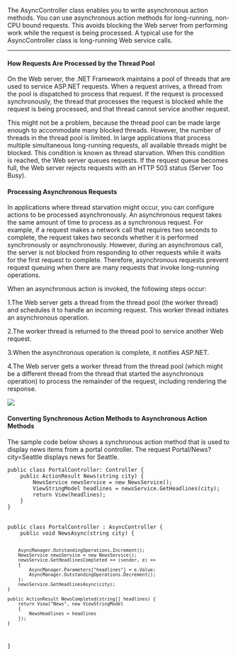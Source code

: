 
The AsyncController class enables you to write asynchronous action methods.
You can use asynchronous action methods for long-running, non-CPU bound requests. 
This avoids blocking the Web server from performing work while the request is being processed. 
A typical use for the AsyncController class is long-running Web service calls.

<hr />
<h4>How Requests Are Processed by the Thread Pool</h4>
On the Web server, the .NET Framework maintains a pool of threads that are used to service ASP.NET requests. 
When a request arrives, a thread from the pool is dispatched to process that request. 
If the request is processed synchronously, the thread that processes the request is blocked while the request is being processed, 
and that thread cannot service another request.

This might not be a problem, because the thread pool can be made large enough to accommodate many blocked threads. 
However, the number of threads in the thread pool is limited. 
In large applications that process multiple simultaneous long-running requests, all available threads might be blocked. 
This condition is known as thread starvation. When this condition is reached, the Web server queues requests. 
If the request queue becomes full, the Web server rejects requests with an HTTP 503 status (Server Too Busy).

<h4>Processing Asynchronous Requests</h4>
In applications where thread starvation might occur, you can configure actions to be processed asynchronously. 
An asynchronous request takes the same amount of time to process as a synchronous request. 
For example, if a request makes a network call that requires two seconds to complete, 
the request takes two seconds whether it is performed synchronously or asynchronously.
However, during an asynchronous call, the server is not blocked from responding to other requests while it waits for the first request to complete. 
Therefore, asynchronous requests prevent request queuing when there are many requests that invoke long-running operations.

When an asynchronous action is invoked, the following steps occur:

1.The Web server gets a thread from the thread pool (the worker thread) and schedules it to handle an incoming request. 
This worker thread initiates an asynchronous operation.

2.The worker thread is returned to the thread pool to service another Web request.

3.When the asynchronous operation is complete, it notifies ASP.NET.

4.The Web server gets a worker thread from the thread pool 
(which might be a different thread from the thread that started the asynchronous operation) 
to process the remainder of the request, including rendering the response.

<img src = "https://i-msdn.sec.s-msft.com/dynimg/IC371798.png" />

<h4>Converting Synchronous Action Methods to Asynchronous Action Methods</h4>
The sample code below shows a synchronous action method that is used to display news items from a portal controller. 
The request Portal/News?city=Seattle displays news for Seattle.
<br />
<code>
public class PortalController: Controller {
    public ActionResult News(string city) {
        NewsService newsService = new NewsService();
        ViewStringModel headlines = newsService.GetHeadlines(city);
        return View(headlines);
    }
}
</code>
<br />
<code>
public class PortalController : AsyncController {
    public void NewsAsync(string city) {

        AsyncManager.OutstandingOperations.Increment();
        NewsService newsService = new NewsService();
        newsService.GetHeadlinesCompleted += (sender, e) =>
        {
            AsyncManager.Parameters["headlines"] = e.Value;
            AsyncManager.OutstandingOperations.Decrement();
        };
        newsService.GetHeadlinesAsync(city);
    }

    public ActionResult NewsCompleted(string[] headlines) {
        return View("News", new ViewStringModel
        {
            NewsHeadlines = headlines
        });
    }
}
</code>

